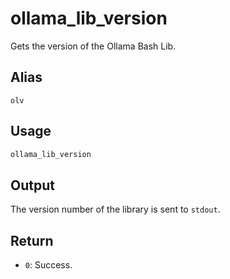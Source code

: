 # ollama_lib_version

Gets the version of the Ollama Bash Lib.

## Alias

`olv`

## Usage

```bash
ollama_lib_version
```

## Output

The version number of the library is sent to `stdout`.

## Return

* `0`: Success.
